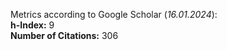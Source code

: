 Metrics according to Google Scholar (_16.01.2024_):<br/>
**h-Index:** 9<br/>
**Number of Citations:** 306<br/>
